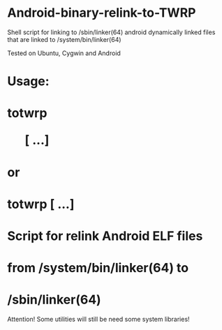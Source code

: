# Android-binary-relink-to-TWRP
Shell script for linking to /sbin/linker(64) android dynamically linked files that are linked to /system/bin/linker(64)

Tested on Ubuntu, Cygwin and Android

#  Usage:
#    totwrp <dir> [<dirs> <files> ...]
#  or
#    totwrp <file> [<files> <dirs> ...]
#
#  Script for relink Android ELF files
#  from /system/bin/linker(64) to
#  /sbin/linker(64)

Attention! Some utilities will still be
need some system libraries!
